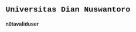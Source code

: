 <body>
    <h2 style="font-family: 'Courier New', Courier, monospace;">Universitas Dian Nuswantoro</h2>
    <h4 style="font-family: 'Franklin Gothic Medium', 'Arial Narrow', Arial, sans-serif;">n0tavaliduser</h4>
<body>
